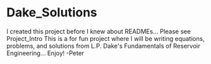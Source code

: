 # Dake_Solutions
I created this project before I knew about READMEs... Please see Project_Intro
This is a for fun project where I will be writing equations, problems, and solutions from
L.P. Dake's Fundamentals of Reservoir Engineering...
Enjoy!
-Peter
